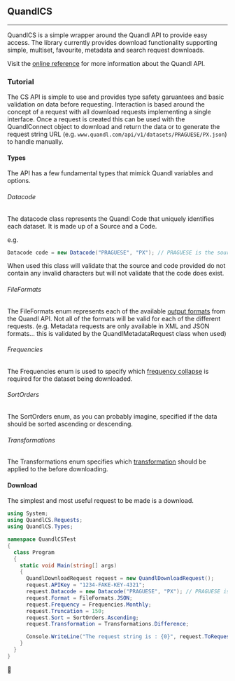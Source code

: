 ## QuandlCS

***

QuandlCS is a simple wrapper around the Quandl API to provide easy access. The library currently provides download functionality supporting simple, multiset, favourite, metadata and search request downloads.

Visit the [online reference](http://www.quandl.com/help/api) for more information about the Quandl API.

### Tutorial
The CS API is simple to use and provides type safety garuantees and basic validation on data before requesting. Interaction is based around the concept of a request with all download requests implementing a single interface. Once a request is created this can be used with the QuandlConnect object to download and return the data or to generate the request string URL (e.g. `www.quandl.com/api/v1/datasets/PRAGUESE/PX.json`) to handle manually. 

#### Types
The API has a few fundamental types that mimick Quandl variables and options. 

###### Datacode
The datacode class represents the Quandl Code that uniquely identifies each dataset. It is made up of a Source and a Code. 

e.g. 

```c#
Datacode code = new Datacode("PRAGUESE", "PX"); // PRAGUESE is the source, PX is the datacode
```

When used this class will validate that the source and code provided do not contain any invalid characters but will not validate that the code does exist.


###### FileFormats
The FileFormats enum represents each of the available [output formats](http://www.quandl.com/help/api#Basic+Principles) from the Quandl API. Not all of the formats will be valid for each of the different requests. (e.g. Metadata requests are only available in XML and JSON formats... this is validated by the QuandlMetadataRequest class when used)


###### Frequencies
The Frequencies enum is used to specify which [frequency collapse](http://www.quandl.com/help/api#Frequency+Collapsing) is required for the dataset being downloaded.


###### SortOrders
The SortOrders enum, as you can probably imagine, specified if the data should be sorted ascending or descending. 


###### Transformations
The Transformations enum specifies which [transformation](http://www.quandl.com/help/api#Transformations) should be applied to the before downloading. 


#### Download
The simplest and most useful request to be made is a download. 

```c#
using System;
using QuandlCS.Requests;
using QuandlCS.Types;

namespace QuandlCSTest
{
  class Program
  {
    static void Main(string[] args)
    {
      QuandlDownloadRequest request = new QuandlDownloadRequest();
      request.APIKey = "1234-FAKE-KEY-4321";
      request.Datacode = new Datacode("PRAGUESE", "PX"); // PRAGUESE is the source, PX is the datacode
      request.Format = FileFormats.JSON;
      request.Frequency = Frequencies.Monthly;
      request.Truncation = 150;
      request.Sort = SortOrders.Ascending;
      request.Transformation = Transformations.Difference;

      Console.WriteLine("The request string is : {0}", request.ToRequestString());
    }
  }
}
```

:koala: